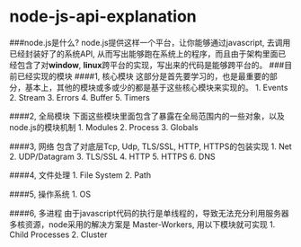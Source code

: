 # node-js-api-explanation
###node.js是什么?
node.js提供这样一个平台，让你能够通过javascript, 去调用已经封装好了的系统API, 从而写出能够跑在系统上的程序，而且由于架构里面已经包含了对**window**, **linux**跨平台的实现，写出来的代码是能够跨平台的。
###目前已经实现的模块
####1, 核心模块
这部分是首先要学习的，也是最重要的部分，基本上，其他的模块或多或少的都是基于这些核心模块来实现的。
	1. Events
	2. Stream
	3. Errors
	4. Buffer
	5. Timers

####2, 全局模块
下面这些模块里面包含了暴露在全局范围内的一些对象，以及node.js的模块机制
	1. Modules
	2. Process
	3. Globals
	
####3, 网络
包含了对底层Tcp, Udp, TLS/SSL, HTTP, HTTPS的包装实现
	1. Net
	2. UDP/Datagram
	3. TLS/SSL
	4. HTTP
	5. HTTPS
	6. DNS

####4, 文件处理
	1. File System
	2. Path

####5, 操作系统
	1. OS

####6, 多进程
由于javascript代码的执行是单线程的，导致无法充分利用服务器多核资源，node采用的解决方案是 Master-Workers, 用以下模块就可实现
	1. Child Processes
	2. Cluster
